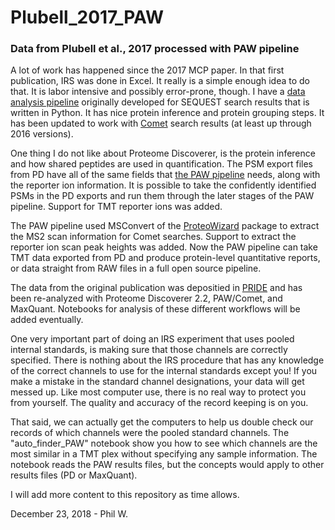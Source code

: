 # Plubell_2017_PAW
### Data from Plubell et al., 2017 processed with PAW pipeline

A lot of work has happened since the 2017 MCP paper. In that first publication, IRS was done in Excel. It really is a simple enough idea to do that. It is labor intensive and possibly error-prone, though. I have a [data analysis pipeline](https://github.com/pwilmart/PAW_pipeline.git) originally developed for SEQUEST search results that is written in Python. It has nice protein inference and protein grouping steps. It has been updated to work with [Comet](http://comet-ms.sourceforge.net/) search results (at least up through 2016 versions).

One thing I do not like about Proteome Discoverer, is the protein inference and how shared peptides are used in quantification. The PSM export files from PD have all of the same fields that [the PAW pipeline](https://www.ncbi.nlm.nih.gov/pmc/articles/PMC2816815/) needs, along with the reporter ion information. It is possible to take the confidently identified PSMs in the PD exports and run them through the later stages of the PAW pipeline. Support for TMT reporter ions was added.

The PAW pipeline used MSConvert of the [ProteoWizard](http://proteowizard.sourceforge.net/) package to extract the MS2 scan information for Comet searches. Support to extract the reporter ion scan peak heights was added. Now the PAW pipeline can take TMT data exported from PD and produce protein-level quantitative reports, or data straight from RAW files in a full open source pipeline.

The data from the original publication was depositied in [PRIDE](https://www.ebi.ac.uk/pride/archive/projects/PXD005953) and has been re-analyzed with Proteome Discoverer 2.2, PAW/Comet, and MaxQuant. Notebooks for analysis of these different workflows will be added eventually.

One very important part of doing an IRS experiment that uses pooled internal standards, is making sure that those channels are correctly specified. There is nothing about the IRS procedure that has any knowledge of the correct channels to use for the internal standards except you! If you make a mistake in the standard channel designations, your data will get messed up. Like most computer use, there is no real way to protect you from yourself. The quality and accuracy of the record keeping is on you.

That said, we can actually get the computers to help us double check our records of which channels were the pooled standard channels. The "auto_finder_PAW" notebook show you how to see which channels are the most similar in a TMT plex without specifying any sample information. The notebook reads the PAW results files, but the concepts would apply to other results files (PD or MaxQuant).

I will add more content to this repository as time allows.

December 23, 2018 - Phil W.
